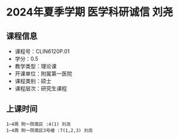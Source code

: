 # 2024年夏季学期 医学科研诚信 刘尧






## 课程信息

- 课程号：CLIN6120P.01
- 学分：0.5
- 教学类型：理论课
- 开课单位：附属第一医院
- 课程类别：硕士
- 课程层次：研究生课程

## 上课时间

```
1~4周 附一院南区 :4(1) 刘尧
1~4周 附一院南区3号楼 :7(1,2,3) 刘尧
```


